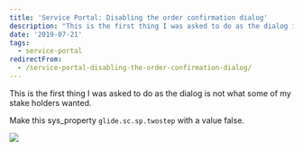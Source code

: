 ```yaml
---
title: 'Service Portal: Disabling the order confirmation dialog'
description: "This is the first thing I was asked to do as the dialog is not what some of my stake holders wanted.\r\n\r\nMake this sys_property\_glide.sc.sp.twostep\_with a val..."
date: '2019-07-21'
tags:
  - service-portal
redirectFrom:
  - /service-portal-disabling-the-order-confirmation-dialog/
---
```


<!--StartFragment-->

This is the first thing I was asked to do as the dialog is not what some of my stake holders wanted.

Make this sys_property `glide.sc.sp.twostep` with a value false.

<!--EndFragment-->

![](/assets/images/2019-07-21-disabling-order-confirmation.png)